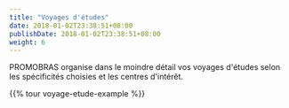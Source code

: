 ```yaml
---
title: "Voyages d'études"
date: 2018-01-02T23:38:51+08:00
publishDate: 2018-01-02T23:38:51+08:00
weight: 6
---
```

PROMOBRAS organise dans le moindre détail vos voyages d'études selon les spécificités choisies et les centres d'intérêt.

{{% tour voyage-etude-example %}}
